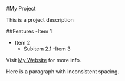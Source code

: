 #My Project

This is a project description

##Features
-Item 1

- Item 2
  - Subitem 2.1
    -Item 3

Visit [My Website](www.example.com) for more info.

Here is a paragraph with inconsistent spacing.
